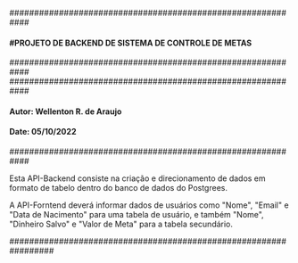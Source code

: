############################################################
#### #PROJETO DE BACKEND DE SISTEMA DE CONTROLE DE METAS ####
############################################################
############################################################
#### Autor: Wellenton R. de Araujo #########################
#### Date: 05/10/2022 ######################################
############################################################

Esta API-Backend consiste na criação e direcionamento de dados em 
formato de tabelo dentro do banco de dados do Postgrees. 

A API-Forntend deverá informar dados de usuários como "Nome", "Email" e 
"Data de Nacimento" para uma tabela de usuário, e também "Nome", 
"Dinheiro Salvo" e "Valor de Meta" para a tabela secundário.

#################################################################
